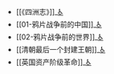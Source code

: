 - [[《四洲志》]]_[♿](./《四洲志》.md)
- [[01-鸦片战争前的中国]]_[♿](./01-鸦片战争前的中国.md)
- [[02-鸦片战争前的世界]]_[♿](./02-鸦片战争前的世界.md)
- [[清朝最后一个封建王朝]]_[♿](./清朝最后一个封建王朝.md)
- [[英国资产阶级革命]]_[♿](./英国资产阶级革命.md)
